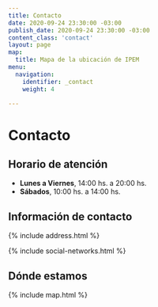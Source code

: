 ```yaml
---
title: Contacto
date: 2020-09-24 23:30:00 -03:00
publish_date: 2020-09-24 23:30:00 -03:00
content_class: 'contact'
layout: page
map:
  title: Mapa de la ubicación de IPEM
menu:
  navigation:
    identifier: _contact
    weight: 4

---
```

# Contacto
## Horario de atención

- **Lunes a Viernes**, 14:00 hs. a 20:00 hs.
- **Sábados**, 10:00 hs. a 14:00 hs.

## Información de contacto
{% include address.html %}

{% include social-networks.html %}

## Dónde estamos
{% include map.html %}
